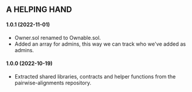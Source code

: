 ## A HELPING HAND

#### 1.0.1 (2022-11-01)

- Owner.sol renamed to Ownable.sol.
- Added an array for admins, this way we can track who we've added as admins.

#### 1.0.0 (2022-10-19)

- Extracted shared libraries, contracts and helper functions from the pairwise-alignments repository.
